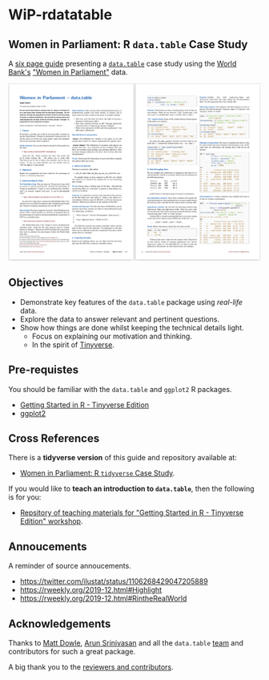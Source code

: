 # WiP-rdatatable

## Women in Parliament: R `data.table` Case Study

A [six page guide](https://github.com/saghirb/WiP-rdatatable/blob/master/doc/WiP-rdatatable.pdf) 
presenting a [`data.table`](https://r-datatable.com/) case study using the [World Bank's](https://www.worldbank.org/) 
["Women in Parliament"](https://data.worldbank.org/indicator/SG.GEN.PARL.ZS) data.


[![`doc/WiP-rdatatable.pdf`](images/WiP-dt-guide.png)](https://github.com/saghirb/WiP-rdatatable/blob/master/doc/WiP-rdatatable.pdf)

## Objectives

- Demonstrate key features of the `data.table` package using *real-life* data.
- Explore the data to answer relevant and pertinent questions.
- Show how things are done whilst keeping the technical details light.
    + Focus on explaining our motivation and thinking.
    + In the spirit of [Tinyverse](http://www.tinyverse.org/).

## Pre-requistes

You should be familiar with the `data.table` and `ggplot2` R packages.

- [Getting Started in R - Tinyverse Edition](https://github.com/eddelbuettel/gsir-te)
- [ggplot2](https://ggplot2.tidyverse.org/)


## Cross References

There is a **tidyverse version** of this guide and repository available at:

+ [Women in Parliament: R `tidyverse` Case Study](https://github.com/saghirb/WiP-tidyverse).

If you would like to **teach an introduction to `data.table`**, then the following is for you:

+ [Repsitory of teaching materials for "Getting Started in R - Tinyverse Edition" workshop](https://github.com/saghirb/R-datatable-Intro).

## Annoucements

A reminder of source annoucements.

* https://twitter.com/ilustat/status/1106268429047205889
* https://rweekly.org/2019-12.html#Highlight 
* https://rweekly.org/2019-12.html#RintheRealWorld


## Acknowledgements

Thanks to [Matt Dowle](https://github.com/mattdowle), [Arun Srinivasan](https://github.com/arunsrinivasan) and all the `data.table` [team](https://github.com/orgs/Rdatatable/people) and contributors for such a great package.

A big thank you to the [reviewers and contributors](https://github.com/saghirb/WiP-rdatatable/blob/master/Contributors.md).

